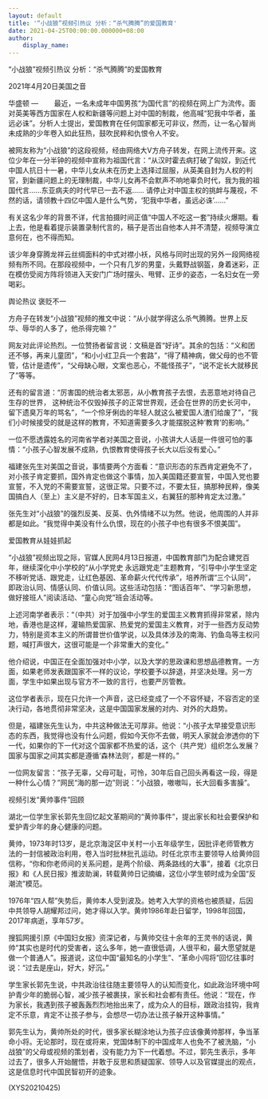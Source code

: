 ```yaml
---
layout: default
title: '“小战狼”视频引热议 分析：“杀气腾腾”的爱国教育'
date: 2021-04-25T00:00:00.000000+08:00
author:
    display_name: 
---
```


“小战狼”视频引热议 分析：“杀气腾腾”的爱国教育

2021年4月20日美国之音

华盛顿 — 　　最近，一名未成年中国男孩“为国代言”的视频在网上广为流传。面对英美等西方国家在人权和新疆等问题上对中国的制裁，他高喊“犯我中华者，虽远必诛”。分析人士提出，爱国教育在任何国家都无可非议，然而，让一名心智尚未成熟的少年卷入如此狂热，鼓吹民粹和仇恨令人不安。

被网友称为“小战狼”的这段视频，经由网络大V方舟子转发，在网上流传开来。这位少年在一分半钟的视频中宣称为祖国代言：“从汉时霍去病打破了匈奴，到近代中国人抗日十一暑，中华儿女从未在历史上选择过屈服，从英美自封为人权的判官，到新疆问题上的无理制裁，中华儿女再不会默声不响地辜负时代，我为我的祖国代言......东亚病夫的时代早已一去不返...... 请停止对中国主权的挑衅与蔑视，不然的话，请领教十四亿中国人是什么气势，‘犯我中华者，虽远必诛’......”

有关这名少年的背景不详，代言拍摄时间正值“中国人不吃这一套”持续火爆期。看上去，他是看着提示装置录制代言的，稿子是否出自他本人并不清楚，视频导演立意何在，也不得而知。

该少年身穿腾龙祥云丝绸面料的中式对襟小袄，风格与同时出现的另外一段网络视频有所不同。在那段视频中，一个只有几岁的男童，头戴野战钢盔，身着迷彩，正在模仿受阅方阵将领进入天安门广场时摆头、甩臂、正步的姿态，一名妇女在一旁喝彩。

舆论热议 褒贬不一

方舟子在转发“小战狼”视频的推文中说：“从小就学得这么杀气腾腾。世界上反华、辱华的人多了，他杀得完嘛？”

网友对此评论热烈。一位赞扬者留言说：文稿是首“好诗”。其余的包括：“义和团还不够，再来儿童团”，“和小小红卫兵一个套路”，“得了精神病，做父母的也不管管，估计是遗传”，“父母缺心眼，文案也恶心，不能怪孩子”，“说不定长大就移民了”等等。

还有的留言道：“厉害国的统治者太邪恶，从小教育孩子去恨，去恶意地对待自己生存的世界， 这种统治不仅毁掉孩子的正常世界观，还会在世界的历史长河中，留下遗臭万年的骂名”，“一个伶牙俐齿的年轻人就这么被爱国人渣们给废了”，“我们小时候接受的就是这样的教育，不知道需要多久才能摆脱这种‘教育’的影响。”

一位不愿透露姓名的河南省学者对美国之音说，小孩讲大人话是一件很可怕的事情：“小孩子心智发展不成熟，仇恨教育使得孩子长大以后没有爱心。”

福建张先生对美国之音说，事情要两个方面看：“意识形态的东西肯定避免不了，对小孩子肯定要抓，国外肯定也做这个事情，加入美国籍还要宣誓，中国入党也要宣誓，不入党的不需要宣誓，这很正常。只要不过，不要太狂，搞那种民粹，像美国搞白人（至上）主义是不好的，日本军国主义，右翼狂的那种肯定太过激。”

张先生对“小战狼”的强烈反美、反英、仇外情绪不以为然。他说，他周围的人并非都是如此。“我觉得中美没有什么仇恨，现在的小孩子中也有很多不恨美国”。

爱国教育从娃娃抓起

“小战狼”视频出现之际，官媒人民网4月13日报道，中国教育部门为配合建党百年，继续深化中小学校的“从小学党史 永远跟党走”主题教育，“引导中小学生坚定不移听党话、跟党走，让红色基因、革命薪火代代传承”，培养所谓“三个认同”，即政治认同、情感认同、价值认同。这些活动包括：“图话百年”、“学习新思想，做好接班人”阅读活动、“童心向党”班会活动等。

上述河南学者表示：“（中共）对于加强中小学生的爱国主义教育抓得非常紧，除内地，香港也是这样，灌输热爱国家、热爱党的爱国主义教育，对于一些西方反动势力，特别是资本主义的所谓普世价值学说，以及具体涉及的南海、钓鱼岛等主权问题，喊打声很大，这很可能是一个非常重大的变化。”

他介绍说，中国正在全面加强对中小学，以及大学的思政课和思想品德教育。一方面，如果老师发表跟国家不一样的议论，学校要予以辞退，并坚决处理。另一方面，学生中如果出现与官方不一致的言行，也要严厉管教。

这位学者表示，现在只允许一个声音，这已经变成了一个不容怀疑，不容否定的坚决行动，各地贯彻非常坚决，这是中国国家发展的对内、对外的大趋势。

但是，福建张先生认为，中共这种做法无可厚非。他说：“小孩子太早接受意识形态的东西，我觉得也没有什么问题，假如今天你不去做，明天人家就会渗透你的下一代，如果你的下一代对这个国家都不热爱的话，这个（共产党）组织怎么发展？国家与国家之间其实都是遵循‘森林法则’，都是一样的。”

一位网友留言：“孩子无辜，父母可耻，可怜，30年后自己回头再看这一段，得是一种什么心情？”网民“海的那一边”则说：“小战狼，嗷嗷叫，长大回看多害臊”。

视频引发“黄帅事件”回顾

湖北一位学生家长郭先生回忆起文革期间的“黄帅事件”，提出家长和社会要保护和爱护青少年的身心健康的问题。

黄帅，1973年时13岁，是北京海淀区中关村一小五年级学生，因批评老师管教方法的一封信被政治利用，卷入当时批林批孔运动。时任北京市主要领导人给黄帅回信称，“你和你老师间的关系问题，是两个阶级、两条路线的大事”，接着《北京日报》和《人民日报》推波助澜，转载黄帅日记摘编，这位小学生顿时成为全国“反潮流”模范。

1976年“四人帮”失势后，黄帅本人受到波及。她考入大学的资格也被质疑，后因中共领导人胡耀邦过问，她才得以入学。黄帅1986年赴日留学，1998年回国，2017年病逝，享年57岁。

搜狐网援引原《中国妇女报》资深记者，与黄帅交往十余年的王灵书的话说，黄帅“其实也是时代的受害者，这么多年，她一直很低调，人很平和，最大愿望就是做一个普通人”。报道说，这位中国“最知名的小学生”、“革命小闯将”回忆往事时说：“过去是座山，好大，好沉。”

学生家长郭先生说，中共政治往往随主要领导人的认知而变化，如此政治环境中呵护青少年的脆弱心智，减少孩子被裹挟，家长和社会都有责任。他说：“现在，作为家长，我遇到孩子被轰轰烈烈地抬出来了，成为众人的目标，跟政治挂钩，我肯定不乐意，肯定不让孩子参与，会想尽一切办法让孩子躲开这种事情。”

郭先生认为，黄帅所处的时代，很多家长糊涂地认为孩子应该像黄帅那样，争当革命小将。无论那时，现在或将来，党国体制下的中国成年人也免不了被洗脑，“小战狼”的父母或视频的策划者，没有能力为下一代着想。不过，郭先生表示，多年过去了，很多人开始醒悟，并敢于反思和质疑国家、领导人以及官媒提出的观点，这是信息时代中国民智初开的迹象。

(XYS20210425)

